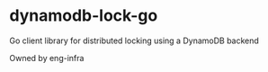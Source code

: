 # dynamodb-lock-go

Go client library for distributed locking using a DynamoDB backend

Owned by eng-infra
